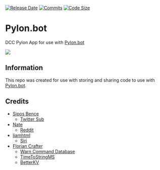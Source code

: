 [![Release Date](https://img.shields.io/github/release-date/New-Horizon-Network/Pylon-Bot)](https://github.com/New-Horizon-Network/Pylon-Bot/releases)
[![Commits](https://img.shields.io/github/last-commit/New-Horizon-Network/Pylon-Bot/main)](https://github.com/New-Horizon-Network/Pylon-Bot)
[![Code Size](https://img.shields.io/github/languages/code-size/New-Horizon-Network/Pylon-Bot)](https://github.com/New-Horizon-Network/Pylon-Bot)

# Pylon.bot
DCC Pylon App for use with [Pylon.bot](https://Pylon.bot)

![](https://raw.githubusercontent.com/New-Horizon-Network/Pylon-Bot/master/images/Screenshot_2020-11-01_02-25-13.png)

## Information


This repo was created for use with storing and sharing code to use with [Pylon.bot](https://Pylon.bot).


## Credits

 - [Sipos Bence ](https://github.com/Sickae/)
    - [Twitter Sub](https://github.com/Sickae/pylon-twitter-sub)
 - [Nate](https://github.com/kai-low256/)
    - [Reddit](https://discord.com/channels/530557949098065930/695065184615792710/797328463961915394)
 - [liamhtml](https://github.com/liamhtml)
    - [Siri](https://discord.com/channels/530557949098065930/695065184615792710/813451541616001075)
 - [Florian Crafter](https://github.com/FlorianStrobl)
     - [Warn Command Database](https://github.com/FlorianStrobl/Discord-Pylon-Bot/blob/master/Scripts/Functions/WarnCommandWDatabase.ts)
     - [TimeToStringMS](https://github.com/FlorianStrobl/Discord-Pylon-Bot/blob/master/Scripts/Functions/TimeStringToMS.ts)
     - [BetterKV](https://github.com/FlorianStrobl/Discord-Pylon-Bot/blob/master/Scripts/BetterKV/betterKV.ts)